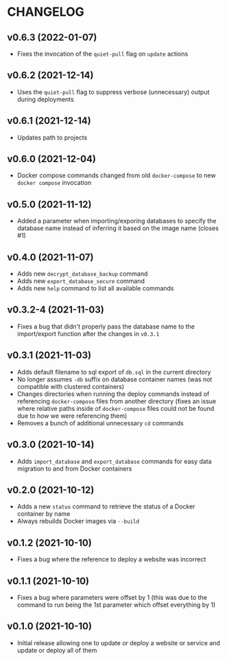 # CHANGELOG

## v0.6.3 (2022-01-07)

* Fixes the invocation of the `quiet-pull` flag on `update` actions

## v0.6.2 (2021-12-14)

* Uses the `quiet-pull` flag to suppress verbose (unnecessary) output during deployments

## v0.6.1 (2021-12-14)

* Updates path to projects

## v0.6.0 (2021-12-04)

* Docker compose commands changed from old `docker-compose` to new `docker compose` invocation

## v0.5.0 (2021-11-12)

* Added a parameter when importing/exporing databases to specify the database name instead of inferring it based on the image name (closes #1)

## v0.4.0 (2021-11-07)

* Adds new `decrypt_database_backup` command
* Adds new `export_database_secure` command
* Adds new `help` command to list all available commands

## v0.3.2-4 (2021-11-03)

* Fixes a bug that didn't properly pass the database name to the import/export function after the changes in `v0.3.1`

## v0.3.1 (2021-11-03)

* Adds default filename to sql export of `db.sql` in the current directory
* No longer assumes `-db` suffix on database container names (was not compatible with clustered containers)
* Changes directories when running the deploy commands instead of referencing `docker-compose` files from another directory (fixes an issue where relative paths inside of `docker-compose` files could not be found due to how we were referencing them)
* Removes a bunch of additional unnecessary `cd` commands

## v0.3.0 (2021-10-14)

* Adds `import_database` and `export_database` commands for easy data migration to and from Docker containers

## v0.2.0 (2021-10-12)

* Adds a new `status` command to retrieve the status of a Docker container by name
* Always rebuilds Docker images via `--build`

## v0.1.2 (2021-10-10)

* Fixes a bug where the reference to deploy a website was incorrect

## v0.1.1 (2021-10-10)

* Fixes a bug where parameters were offset by 1 (this was due to the command to run being the 1st parameter which offset everything by 1)

## v0.1.0 (2021-10-10)

* Initial release allowing one to update or deploy a website or service and update or deploy all of them
